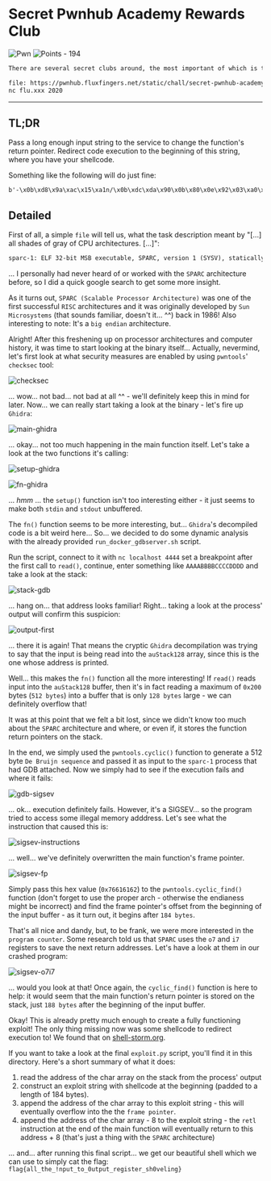 # Secret Pwnhub Academy Rewards Club

![Pwn](https://img.shields.io/badge/Pwn--00aaff?style=for-the-badge) ![Points - 194](https://img.shields.io/badge/Points-194-9cf?style=for-the-badge)

```txt
There are several secret clubs around, the most important of which is the select few who can deal with all shades of grey of CPU architectures. This is the golden opportunity to look at another one!

file: https://pwnhub.fluxfingers.net/static/chall/secret-pwnhub-academy-rewards-club-1_0226d54c17fd53005596f4ff42b51940.zip
nc flu.xxx 2020
```

---

## TL;DR

Pass a long enough input string to the service to change the function's return pointer. Redirect code execution to the beginning of this string, where you have your shellcode.

Something like the following will do just fine:

```txt
b'-\x0b\xd8\x9a\xac\x15\xa1n/\x0b\xdc\xda\x90\x0b\x80\x0e\x92\x03\xa0\x08\x94"\x80\n\x9c\x03\xa0\x10\xec;\xbf\xf0\xd0#\xbf\xf8\xc0#\xbf\xfc\x82\x10 ;\x91\xd0 \x10XXXXXXXX\xff\xff\xebxXXXXXXXXXXXXXXXXXXXXXXXXXXXXXXXXXXXXXXXXXXXXXXXXXXXXXXXXXXXXXXXXXXXXXXXXXXXXXXXXXXXXXXXXXXXXXXXXXXXXXXXXXXXXXXXXXXXXXXXXXXXX\xff\xff\xebx\xff\xff\xebp'
```

## Detailed

First of all, a simple `file` will tell us, what the task description meant by "[...] all shades of gray of CPU architectures. [...]":

```txt
sparc-1: ELF 32-bit MSB executable, SPARC, version 1 (SYSV), statically linked, not stripped
```

... I personally had never heard of or worked with the `SPARC` architecture before, so I did a quick google search to get some more insight.

As it turns out, `SPARC (Scalable Processor Architecture)` was one of the first successful `RISC` architectures and it was originally developed by `Sun Microsystems` (that sounds familiar, doesn't it... ^^) back in 1986! Also interesting to note: It's a `big endian` architecture.

Alright! After this freshening up on processor architectures and computer history, it was time to start looking at the binary itself... Actually, nevermind, let's first look at what security measures are enabled by using `pwntools`' `checksec` tool:

![checksec](./checksec.png)

... wow... not bad... not bad at all ^^ - we'll definitely keep this in mind for later. Now... we can really start taking a look at the binary - let's fire up `Ghidra`:

![main-ghidra](./main-ghidra.png)

... okay... not too much happening in the main function itself. Let's take a look at the two functions it's calling:

![setup-ghidra](./setup-ghidra.png)

![fn-ghidra](./fn-ghidra.png)

... _hmm_ ... the `setup()` function isn't too interesting either - it just seems to make both `stdin` and `stdout` unbuffered.

The `fn()` function seems to be more interesting, but... `Ghidra`'s decompiled code is a bit weird here... So... we decided to do some dynamic analysis with the already provided `run_docker_gdbserver.sh` script.

Run the script, connect to it with `nc localhost 4444` set a breakpoint after the first call to `read()`, continue, enter something like `AAAABBBBCCCCDDDD` and take a look at the stack:

![stack-gdb](./stack-gdb.png)

... hang on... that address looks familiar! Right... taking a look at the process' output will confirm this suspicion:

![output-first](./output-first.png)

... there it is again! That means the cryptic `Ghidra` decompilation was trying to say that the input is being read into the `auStack128` array, since this is the one whose address is printed.

Well... this makes the `fn()` function all the more interesting! If `read()` reads input into the `auStack128` buffer, then it's in fact reading a maximum of `0x200` bytes (`512 bytes`) into a buffer that is only `128 bytes` large - we can definitely overflow that!

It was at this point that we felt a bit lost, since we didn't know too much about the `SPARC` architecture and where, or even if, it stores the function return pointers on the stack.

In the end, we simply used the `pwntools.cyclic()` function to generate a 512 byte `De Bruijn sequence` and passed it as input to the `sparc-1` process that had GDB attached. Now we simply had to see if the execution fails and where it fails:

![gdb-sigsev](./gdb-sigsev.png)

... ok... execution definitely fails. However, it's a SIGSEV... so the program tried to access some illegal memory adddress. Let's see what the instruction that caused this is:

![sigsev-instructions](./sigsev-instructions.png)

... well... we've definitely overwritten the main function's frame pointer.

![sigsev-fp](./sigsev-fp.png)

Simply pass this hex value (`0x76616162`) to the `pwntools.cyclic_find()` function (don't forget to use the proper arch - otherwise the endianess might be incorrect) and find the frame pointer's offset from the beginning of the input buffer - as it turn out, it begins after `184 bytes`.

That's all nice and dandy, but, to be frank, we were more interested in the `program counter`. Some research told us that `SPARC` uses the `o7` and `i7` registers to save the next return addresses. Let's have a look at them in our crashed program:

![sigsev-o7i7](./sigsev-o7i7.png)

... would you look at that! Once again, the `cyclic_find()` function is here to help: it would seem that the main function's return pointer is stored on the stack, just `188 bytes` after the beginning of the input buffer.

Okay! This is already pretty much enough to create a fully functioning exploit! The only thing missing now was some shellcode to redirect execution to! We found that on [shell-storm.org](http://shell-storm.org/shellcode/files/shellcode-83.php).

If you want to take a look at the final `exploit.py` script, you'll find it in this directory. Here's a short summary of what it does:

1. read the address of the char array on the stack from the process' output
2. construct an exploit string with shellcode at the beginning (padded to a length of 184 bytes).
3. append the address of the char array to this exploit string - this will eventually overflow into the the `frame pointer`.
4. append the address of the char array - 8 to the exploit string - the `retl` instruction at the end of the main function will eventually return to this address + 8 (that's just a thing with the `SPARC` architecture)

... and... after running this final script... we get our beautiful shell which we can use to simply cat the flag: `flag{all_the_!nput_to_0utput_register_sh0veling}`
